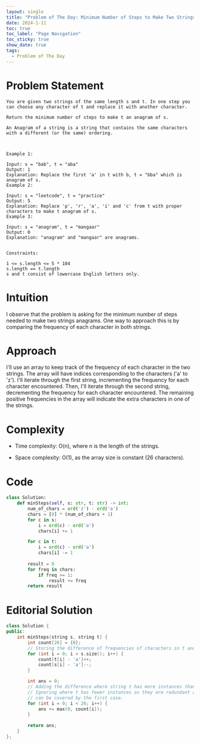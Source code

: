 ```yaml
---
layout: single
title: "Problem of The Day: Minimum Number of Steps to Make Two Strings Anagram"
date: 2024-1-11
toc: true
toc_label: "Page Navigation"
toc_sticky: true
show_date: true
tags:
  - Problem of The Day
---
```

# Problem Statement
```
You are given two strings of the same length s and t. In one step you can choose any character of t and replace it with another character.

Return the minimum number of steps to make t an anagram of s.

An Anagram of a string is a string that contains the same characters with a different (or the same) ordering.

 

Example 1:

Input: s = "bab", t = "aba"
Output: 1
Explanation: Replace the first 'a' in t with b, t = "bba" which is anagram of s.
Example 2:

Input: s = "leetcode", t = "practice"
Output: 5
Explanation: Replace 'p', 'r', 'a', 'i' and 'c' from t with proper characters to make t anagram of s.
Example 3:

Input: s = "anagram", t = "mangaar"
Output: 0
Explanation: "anagram" and "mangaar" are anagrams. 
 

Constraints:

1 <= s.length <= 5 * 104
s.length == t.length
s and t consist of lowercase English letters only.
```

# Intuition
I observe that the problem is asking for the minimum number of steps needed to make two strings anagrams. One way to approach this is by comparing the frequency of each character in both strings.

# Approach
I'll use an array to keep track of the frequency of each character in the two strings. The array will have indices corresponding to the characters ('a' to 'z'). I'll iterate through the first string, incrementing the frequency for each character encountered. Then, I'll iterate through the second string, decrementing the frequency for each character encountered. The remaining positive frequencies in the array will indicate the extra characters in one of the strings.

# Complexity
- Time complexity:
O(n), where n is the length of the strings.

- Space complexity:
O(1), as the array size is constant (26 characters).

# Code
```python
class Solution:
    def minSteps(self, s: str, t: str) -> int:
        num_of_chars = ord('z') - ord('a')
        chars = [0] * (num_of_chars + 1)
        for c in s:
            i = ord(c) - ord('a')
            chars[i] += 1

        for c in t:
            i = ord(c) - ord('a')
            chars[i] -= 1
        
        result = 0
        for freq in chars:
            if freq >= 1:
                result += freq
        return result

```

# Editorial Solution
```cpp
class Solution {
public:
    int minSteps(string s, string t) {
        int count[26] = {0};
        // Storing the difference of frequencies of characters in t and s.
        for (int i = 0; i < s.size(); i++) {
            count[t[i] - 'a']++;
            count[s[i] - 'a']--;
        }

        int ans = 0;
        // Adding the difference where string t has more instances than s.
        // Ignoring where t has fewer instances as they are redundant and
        // can be covered by the first case.
        for (int i = 0; i < 26; i++) {
            ans += max(0, count[i]);
        }
        
        return ans;
    }
};
```